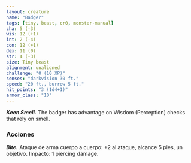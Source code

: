 ```yaml
---
layout: creature
name: "Badger"
tags: [tiny, beast, cr0, monster-manual]
cha: 5 (-3)
wis: 12 (+1)
int: 2 (-4)
con: 12 (+1)
dex: 11 (0)
str: 4 (-3)
size: Tiny beast
alignment: unaligned
challenge: "0 (10 XP)"
senses: "darkvision 30 ft."
speed: "20 ft., burrow 5 ft."
hit_points: "3 (1d4+1)"
armor_class: "10"
---
```


***Keen Smell.*** The badger has advantage on Wisdom (Perception) checks that rely on smell.

### Acciones

***Bite.*** Ataque de arma cuerpo a cuerpo: +2 al ataque, alcance 5 pies, un objetivo. Impacto: 1 piercing damage.